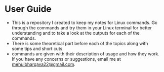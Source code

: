 # User Guide
+ This is a repository I created to keep my notes for Linux commands. Go through the commands and try them in your Linux terminal for better understanding and to take a look at the outputs for each of the commands.     
+ There is some theoretical part before each of the topics along with some tips and short cuts.    
+ commands are given with their description of usage and how they work.     
If you have any concerns or suggestions, email me at [mehulbhargava22@gmail.com](mehulbhargava22@gmail.com).
